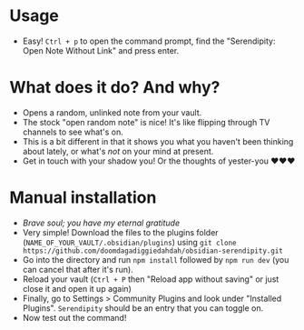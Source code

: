 # Usage
- Easy! `Ctrl + p` to open the command prompt, find the "Serendipity: Open Note Without Link" and press enter.

# What does it do? And why?
- Opens a random, unlinked note from your vault.
- The stock "open random note" is nice! It's like flipping through TV channels to see what's on.
- This is a bit different in that it shows you what you haven't been thinking about lately, or what's _not_ on your mind at present.
- Get in touch with your shadow you! Or the thoughts of yester-you ❤️❤️❤️

# Manual installation
- _Brave soul; you have my eternal gratitude_
- Very simple! Download the files to the plugins folder (`NAME_OF_YOUR_VAULT/.obsidian/plugins`) using `git clone https://github.com/doomdagadiggiedahdah/obsidian-serendipity.git`
- Go into the directory and run `npm install` followed by `npm run dev` (you can cancel that after it's run).
- Reload your vault (`Ctrl + P` then "Reload app without saving" or just close it and open it up again)
- Finally, go to Settings > Community Plugins and look under "Installed Plugins". `Serendipity` should be an entry that you can toggle on.
- Now test out the command!